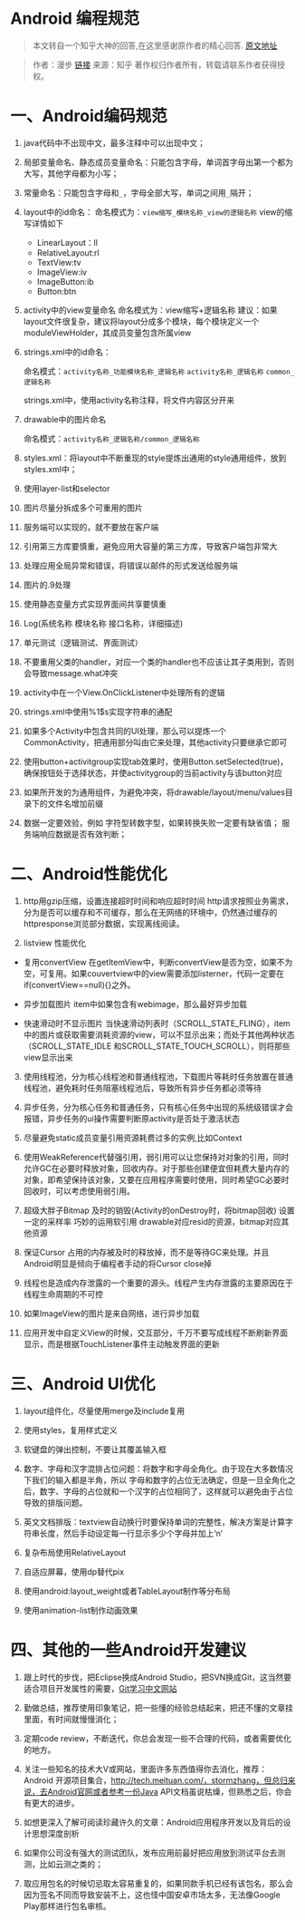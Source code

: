 # Android 编程规范

> 本文转自一个知乎大神的回答,在这里感谢原作者的精心回答.
[原文地址](https://www.zhihu.com/question/27227425/answer/35973793)

 >作者：漫步
 [链接](https://www.zhihu.com/question/27227425/answer/35973793)
 来源：知乎
 著作权归作者所有，转载请联系作者获得授权。

# 一、Android编码规范
1. java代码中不出现中文，最多注释中可以出现中文；

2. 局部变量命名、静态成员变量命名：只能包含字母，单词首字母出第一个都为大写，其他字母都为小写；

3. 常量命名：只能包含字母和`_`，字母全部大写，单词之间用`_`隔开；

4. layout中的id命名：
   命名模式为：`view缩写_模块名称_view的逻辑名称`
   view的缩写详情如下
    - LinearLayout：ll
    - RelativeLayout:rl
    - TextView:tv
    - ImageView:iv
    - ImageButton:ib
    - Button:btn

5. activity中的view变量命名
命名模式为：view缩写+逻辑名称
建议：如果layout文件很复杂，建议将layout分成多个模块，每个模块定义一个moduleViewHolder，其成员变量包含所属view

6. strings.xml中的id命名：


	命名模式：`activity名称_功能模块名称_逻辑名称` `activity名称_逻辑名称` `common_逻辑名称`

	strings.xml中，使用activity名称注释，将文件内容区分开来

7. drawable中的图片命名

	命名模式：`activity名称_逻辑名称/common_逻辑名称`

7. styles.xml：将layout中不断重现的style提炼出通用的style通用组件，放到styles.xml中；

8. 使用layer-list和selector

9. 图片尽量分拆成多个可重用的图片

10. 服务端可以实现的，就不要放在客户端

11. 引用第三方库要慎重，避免应用大容量的第三方库，导致客户端包非常大

12. 处理应用全局异常和错误，将错误以邮件的形式发送给服务端

13. 图片的.9处理

14. 使用静态变量方式实现界面间共享要慎重

15. Log(系统名称 模块名称 接口名称，详细描述)

16. 单元测试（逻辑测试、界面测试）

17. 不要重用父类的handler，对应一个类的handler也不应该让其子类用到，否则会导致message.what冲突

18. activity中在一个View.OnClickListener中处理所有的逻辑

19. strings.xml中使用%1$s实现字符串的通配

20. 如果多个Activity中包含共同的UI处理，那么可以提炼一个CommonActivity，把通用部分叫由它来处理，其他activity只要继承它即可

21. 使用button+activitgroup实现tab效果时，使用Button.setSelected(true)，确保按钮处于选择状态，并使activitygroup的当前activity与该button对应

22. 如果所开发的为通用组件，为避免冲突，将drawable/layout/menu/values目录下的文件名增加前缀

23. 数据一定要效验，例如
字符型转数字型，如果转换失败一定要有缺省值；
服务端响应数据是否有效判断；

# 二、Android性能优化

1. http用gzip压缩，设置连接超时时间和响应超时时间
http请求按照业务需求，分为是否可以缓存和不可缓存，那么在无网络的环境中，仍然通过缓存的httpresponse浏览部分数据，实现离线阅读。

2. listview 性能优化

 - 复用convertView
在getItemView中，判断convertView是否为空，如果不为空，可复用。如果couvertview中的view需要添加listerner，代码一定要在if(convertView==null){}之外。

 - 异步加载图片
item中如果包含有webimage，那么最好异步加载

 - 快速滑动时不显示图片
当快速滑动列表时（SCROLL_STATE_FLING），item中的图片或获取需要消耗资源的view，可以不显示出来；而处于其他两种状态（SCROLL_STATE_IDLE 和SCROLL_STATE_TOUCH_SCROLL），则将那些view显示出来

3. 使用线程池，分为核心线程池和普通线程池，下载图片等耗时任务放置在普通线程池，避免耗时任务阻塞线程池后，导致所有异步任务都必须等待

4. 异步任务，分为核心任务和普通任务，只有核心任务中出现的系统级错误才会报错，异步任务的ui操作需要判断原activity是否处于激活状态

5. 尽量避免static成员变量引用资源耗费过多的实例,比如Context

6. 使用WeakReference代替强引用，弱引用可以让您保持对对象的引用，同时允许GC在必要时释放对象，回收内存。对于那些创建便宜但耗费大量内存的对象，即希望保持该对象，又要在应用程序需要时使用，同时希望GC必要时回收时，可以考虑使用弱引用。

7. 超级大胖子Bitmap
及时的销毁(Activity的onDestroy时，将bitmap回收)
设置一定的采样率
巧妙的运用软引用
drawable对应resid的资源，bitmap对应其他资源

8. 保证Cursor 占用的内存被及时的释放掉，而不是等待GC来处理。并且 Android明显是倾向于编程者手动的将Cursor close掉

9. 线程也是造成内存泄露的一个重要的源头。线程产生内存泄露的主要原因在于线程生命周期的不可控

10. 如果ImageView的图片是来自网络，进行异步加载

11. 应用开发中自定义View的时候，交互部分，千万不要写成线程不断刷新界面显示，而是根据TouchListener事件主动触发界面的更新


# 三、Android UI优化

1. layout组件化，尽量使用merge及include复用

2. 使用styles，复用样式定义

3. 软键盘的弹出控制，不要让其覆盖输入框

4. 数字、字母和汉字混排占位问题：将数字和字母全角化。由于现在大多数情况下我们的输入都是半角，所以 字母和数字的占位无法确定，但是一旦全角化之后，数字、字母的占位就和一个汉字的占位相同了，这样就可以避免由于占位导致的排版问题。

5. 英文文档排版：textview自动换行时要保持单词的完整性，解决方案是计算字符串长度，然后手动设定每一行显示多少个字母并加上‘n‘

6. 复杂布局使用RelativeLayout

7. 自适应屏幕，使用dp替代pix

8. 使用android:layout_weight或者TableLayout制作等分布局

9. 使用animation-list制作动画效果

# 四、其他的一些Android开发建议

1. 跟上时代的步伐，把Eclipse换成Android Studio，把SVN换成Git，这当然要适合项目开发属性的需要，[Git学习中文网站](https://git-scm.com/book/zh/v2)

2. 勤做总结，推荐使用印象笔记，把一些懂的经验总结起来，把还不懂的文章挂里面，有时间就慢慢消化；

3. 定期code review，不断迭代，你总会发现一些不合理的代码，或者需要优化的地方。

4. 关注一些知名的技术大V或网站，里面许多东西值得你去消化，推荐：Android 开源项目集合，http://tech.meituan.com/，stormzhang，但总归来说，去Android官网或者参考一份Java API文档虽说枯燥，但熟悉之后，你会有更大的进步。

5. 如想更深入了解可阅读珍藏许久的文章：Android应用程序开发以及背后的设计思想深度剖析

6. 如果你公司没有强大的测试团队，发布应用前最好把应用放到测试平台去测测，比如云测之类的；

7. 取应用包名的时候切忌取太容易重复的，如果同款手机已经有该包名，那么会因为签名不同而导致安装不上，这也怪中国安卓市场太多，无法像Google Play那样进行包名审核。